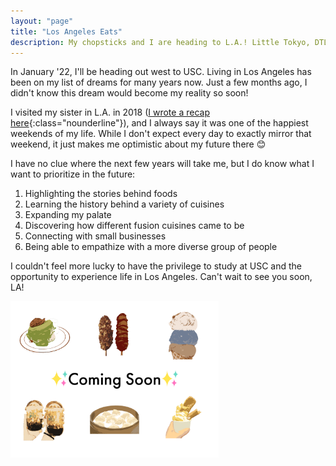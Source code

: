```yaml
---
layout: "page"
title: "Los Angeles Eats"
description: My chopsticks and I are heading to L.A.! Little Tokyo, DTLA, Pasadena, and all-around. | A food and travel blog by @CarissaEats, where I share my favorite small businesses, easy recipes, and travel adventures.
---
```

In January '22, I'll be heading out west to USC. Living in Los Angeles has been on my list of dreams for many years now. Just a few months ago, I didn't know this dream would become my reality so soon! 

I visited my sister in L.A. in 2018 ([I wrote a recap here](/beyond/losangeles){:class="nounderline"}), and I always say it was one of the happiest weekends of my life. While I don't expect every day to exactly mirror that weekend, it just makes me optimistic about my future there 😊

I have no clue where the next few years will take me, but I do know what I want to prioritize in the future:

1. Highlighting the stories behind foods
1. Learning the history behind a variety of cuisines
1. Expanding my palate
1. Discovering how different fusion cuisines came to be
1. Connecting with small businesses
1. Being able to empathize with a more diverse group of people

I couldn't feel more lucky to have the privilege to study at USC and the opportunity to experience life in Los Angeles. Can't wait to see you soon, LA!

<div class="flex-container">
  <div class="flex-item">
      <img src="/assets/images/comingsoonvectorart.png" height="250px" class="image">
  </div>
</div>